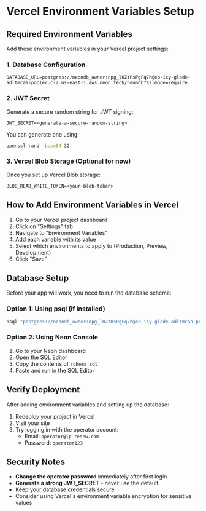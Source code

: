 # Vercel Environment Variables Setup

## Required Environment Variables

Add these environment variables in your Vercel project settings:

### 1. Database Configuration
```
DATABASE_URL=postgres://neondb_owner:npg_l0ZtRsPgFq7h@ep-icy-glade-adltmcaa-pooler.c-2.us-east-1.aws.neon.tech/neondb?sslmode=require
```

### 2. JWT Secret
Generate a secure random string for JWT signing:
```
JWT_SECRET=<generate-a-secure-random-string>
```

You can generate one using:
```bash
openssl rand -base64 32
```

### 3. Vercel Blob Storage (Optional for now)
Once you set up Vercel Blob storage:
```
BLOB_READ_WRITE_TOKEN=<your-blob-token>
```

## How to Add Environment Variables in Vercel

1. Go to your Vercel project dashboard
2. Click on "Settings" tab
3. Navigate to "Environment Variables"
4. Add each variable with its value
5. Select which environments to apply to (Production, Preview, Development)
6. Click "Save"

## Database Setup

Before your app will work, you need to run the database schema:

### Option 1: Using psql (if installed)
```bash
psql "postgres://neondb_owner:npg_l0ZtRsPgFq7h@ep-icy-glade-adltmcaa-pooler.c-2.us-east-1.aws.neon.tech/neondb?sslmode=require" < schema.sql
```

### Option 2: Using Neon Console
1. Go to your Neon dashboard
2. Open the SQL Editor
3. Copy the contents of `schema.sql`
4. Paste and run in the SQL Editor

## Verify Deployment

After adding environment variables and setting up the database:
1. Redeploy your project in Vercel
2. Visit your site
3. Try logging in with the operator account:
   - Email: `operator@ip-renew.com`
   - Password: `operator123`

## Security Notes

- **Change the operator password** immediately after first login
- **Generate a strong JWT_SECRET** - never use the default
- Keep your database credentials secure
- Consider using Vercel's environment variable encryption for sensitive values